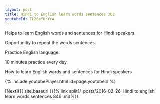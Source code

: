 ```yaml
---
layout: post
title: Hindi to English learn words sentences 302 
youtubeId: TL26eYUrYrA
---
```

 
 
Helps to learn English words and sentences for Hindi speakers.

Opportunitiy to repeat the words sentences. 

Practice English language. 
 
10 minutes practice every day. 
 
How to learn English words and sentences for Hindi speakers 
 
{% include youtubePlayer.html id=page.youtubeId %}
 
 
[Next]({{ site.baseurl }}{% link  split1/_posts/2016-02-26-Hindi to english learn words sentences 846 .md%})
 

